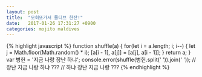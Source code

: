 ```yaml
---
layout: post
title:  "모히또가서 몰디브 한잔!"
date:   2017-01-26 17:31:27 +0900
categories: mojito maldives
---
```

{% highlight javascript %}
function shuffle(a) {
  for(let i = a.length; i; i--) {
    let j = Math.floor(Math.random() * i);
    [a[i - 1], a[j]] = [a[j], a[i - 1]];
  }
  return a;
}
var 병헌 = '지금 나랑 장난 하냐';
console.error(shuffle(병헌.split(' ')).join(' '));
// 장난 지금 나랑 하냐 ???
// 하냐 장난 지금 나랑 ???
{% endhighlight %}

